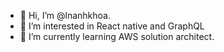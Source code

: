 - 👋 Hi, I’m @lnanhkhoa.
- 👀 I’m interested in React native and GraphQL
- 🌱 I’m currently learning AWS solution architect.
